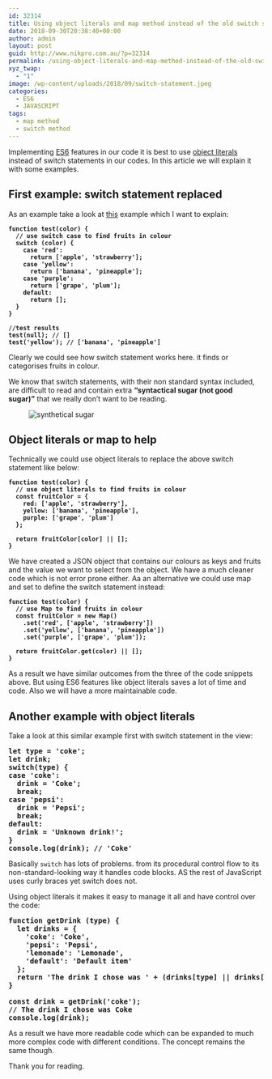 ```yaml
---
id: 32314
title: Using object literals and map method instead of the old switch statement
date: 2018-09-30T20:38:40+00:00
author: admin
layout: post
guid: http://www.nikpro.com.au/?p=32314
permalink: /using-object-literals-and-map-method-instead-of-the-old-switch-statement/
xyz_twap:
  - "1"
image: /wp-content/uploads/2018/09/switch-statement.jpeg
categories:
  - ES6
  - JAVASCRIPT
tags:
  - map method
  - switch method
---
```

Implementing [ES6](http://nikpro.com.au/category/es6) features in our code it is best to use [object literals](http://www.nikpro.com.au/template-literals-in-js6-explained/) instead of switch statements in our codes. In this article we will explain it with some examples.

## First example: switch statement replaced

As an example take a look at <a href="https://scotch.io/tutorials/5-tips-to-write-better-conditionals-in-javascript" target="_blank" rel="noopener noreferrer">this</a> example which I want to explain:

<pre class="wp-block-preformatted"><strong><code>function test(color) {
  // use switch case to find fruits in colour
  switch (color) {
    case 'red':
      return ['apple', 'strawberry'];
    case 'yellow':
      return ['banana', 'pineapple'];
    case 'purple':
      return ['grape', 'plum'];
    default:
      return [];
  }
}

//test results
test(null); // []
test('yellow'); // ['banana', 'pineapple']</code></strong></pre>

Clearly we could see how switch statement works here. it finds or categorises fruits in colour. 

We know that switch statements, with their non standard syntax included, are difficult to read and contain extra **“syntactical sugar (not good sugar)”** that we really don’t want to be reading.<figure class="wp-block-image">

<img src="http://www.nikpro.com.au/wp-content/uploads/2018/09/synthatical-sugar.jpeg" alt="synthetical sugar" class="wp-image-32316" srcset="http://testgatsby.local/wp-content/uploads/2018/09/synthatical-sugar.jpeg 1600w, http://testgatsby.local/wp-content/uploads/2018/09/synthatical-sugar-300x202.jpeg 300w, http://testgatsby.local/wp-content/uploads/2018/09/synthatical-sugar-768x516.jpeg 768w, http://testgatsby.local/wp-content/uploads/2018/09/synthatical-sugar-1024x688.jpeg 1024w, http://testgatsby.local/wp-content/uploads/2018/09/synthatical-sugar-1568x1054.jpeg 1568w" sizes="(max-width: 1600px) 100vw, 1600px" /> </figure> 

## Object literals or map to help

Technically we could use object literals to replace the above switch statement like below:

<pre class="wp-block-preformatted"><strong><code>function test(color) {
  // use object literals to find fruits in colour
  const fruitColor = {
    red: ['apple', 'strawberry'],
    yellow: ['banana', 'pineapple'],
    purple: ['grape', 'plum']
  };

  return fruitColor[color] || [];
}</code></strong></pre>

We have created a JSON object that contains our colours as keys and fruits and the value we want to select from the object. We have a much cleaner code which is not error prone either. Aa an alternative we could use map and set to define the switch statement instead:

<pre class="wp-block-preformatted"><strong><code>function test(color) {
  // use Map to find fruits in colour
  const fruitColor = new Map()
    .set('red', ['apple', 'strawberry'])
    .set('yellow', ['banana', 'pineapple'])
    .set('purple', ['grape', 'plum']);

  return fruitColor.get(color) || [];
}</code></strong></pre>

As a result we have similar outcomes from the three of the code snippets above. But using ES6 features like object literals saves a lot of time and code. Also we will have a more maintainable code. 

## Another example with object literals

Take a look at this similar example first with switch statement in the view:

<pre class="wp-block-preformatted"><strong>let type = 'coke';
let drink;
switch(type) {
case 'coke':
  drink = 'Coke';
  break;
case 'pepsi':
  drink = 'Pepsi';
  break;
default:
  drink = 'Unknown drink!';
}
console.log(drink); // 'Coke'</strong></pre>

Basically `switch` has lots of problems. from its procedural control flow to its non-standard-looking way it handles code blocks. AS the rest of JavaScript uses curly braces yet switch does not.

Using object literals it makes it easy to manage it all and have control over the code:

<pre class="wp-block-preformatted"><strong>function getDrink (type) {
  let drinks = {
    'coke': 'Coke',
    'pepsi': 'Pepsi',
    'lemonade': 'Lemonade',
    'default': 'Default item'
  };
  return 'The drink I chose was ' + (drinks[type] || drinks['default']);
}

const drink = getDrink('coke');
// The drink I chose was Coke
console.log(drink);</strong></pre>

As a result we have more readable code which can be expanded to much more complex code with different conditions. The concept remains the same though. 

Thank you for reading.